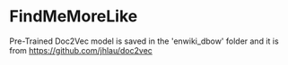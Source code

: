# FindMeMoreLike


Pre-Trained Doc2Vec model is saved in the 'enwiki_dbow' folder and it is from https://github.com/jhlau/doc2vec
